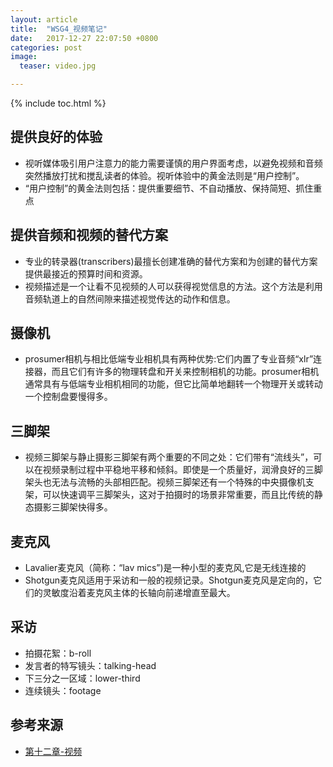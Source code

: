 ```yaml
---
layout: article
title:  "WSG4_视频笔记"
date:   2017-12-27 22:07:50 +0800
categories: post
image:
  teaser: video.jpg

---
```


{% include toc.html %}

## 提供良好的体验
* 视听媒体吸引用户注意力的能力需要谨慎的用户界面考虑，以避免视频和音频突然播放打扰和搅乱读者的体验。视听体验中的黄金法则是“用户控制”。
* “用户控制”的黄金法则包括：提供重要细节、不自动播放、保持简短、抓住重点

## 提供音频和视频的替代方案
* 专业的转录器(transcribers)最擅长创建准确的替代方案和为创建的替代方案提供最接近的预算时间和资源。
* 视频描述是一个让看不见视频的人可以获得视觉信息的方法。这个方法是利用音频轨道上的自然间隙来描述视觉传达的动作和信息。

## 摄像机
* prosumer相机与相比低端专业相机具有两种优势:它们内置了专业音频“xlr”连接器，而且它们有许多的物理转盘和开关来控制相机的功能。prosumer相机通常具有与低端专业相机相同的功能，但它比简单地翻转一个物理开关或转动一个控制盘要慢得多。

## 三脚架
* 视频三脚架与静止摄影三脚架有两个重要的不同之处：它们带有“流线头”，可以在视频录制过程中平稳地平移和倾斜。即使是一个质量好，润滑良好的三脚架头也无法与流畅的头部相匹配。视频三脚架还有一个特殊的中央摄像机支架，可以快速调平三脚架头，这对于拍摄时的场景非常重要，而且比传统的静态摄影三脚架快得多。

## 麦克风
* Lavalier麦克风（简称：“lav mics”)是一种小型的麦克风,它是无线连接的
* Shotgun麦克风适用于采访和一般的视频记录。Shotgun麦克风是定向的，它们的灵敏度沿着麦克风主体的长轴向前递增直至最大。

## 采访
* 拍摄花絮：b-roll
* 发言者的特写镜头：talking-head
* 下三分之一区域：lower-third
* 连续镜头：footage

## 参考来源
* [第十二章-视频](https://note.youdao.com/share/?token=9E217034C7C04A13AB72B999C75621D0&gid=64410216#/)